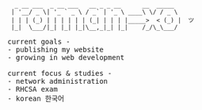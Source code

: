 ```
  _ __ ___  _ __ ___   __ _ _ __      __  _____
 | '__/ _ \| '_ ` _ \ / _` | '_ \ ____\ \/ / _ \   
 | | | (_) | | | | | | (_| | | | |_____>  < (_) |  ツ
 |_|  \___/|_| |_| |_|\__,_|_| |_|    /_/\_\___/     
 ```
 <samp>
current goals -
<br>
- publishing my website
<br>
- growing in web development
<br>
<br>
current focus & studies -
<br>
- network administration
<br>
- RHCSA exam
<br>
 - korean 한국어
 <br>
</samp>
